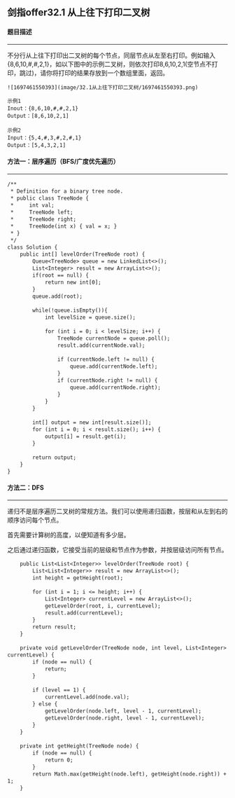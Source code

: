 ## 剑指offer32.1 从上往下打印二叉树

#### 题目描述

---

不分行从上往下打印出二叉树的每个节点，同层节点从左至右打印。例如输入{8,6,10,#,#,2,1}，如以下图中的示例二叉树，则依次打印8,6,10,2,1(空节点不打印，跳过)，请你将打印的结果存放到一个数组里面，返回。

    ![1697461550393](image/32.1从上往下打印二叉树/1697461550393.png)

```
示例1
Inout：{8,6,10,#,#,2,1}
Output：[8,6,10,2,1]

示例2
Input：{5,4,#,3,#,2,#,1}
Output：[5,4,3,2,1]
```

#### 方法一：层序遍历（BFS/广度优先遍历）

---

```
/**
 * Definition for a binary tree node.
 * public class TreeNode {
 *     int val;
 *     TreeNode left;
 *     TreeNode right;
 *     TreeNode(int x) { val = x; }
 * }
 */
class Solution {
    public int[] levelOrder(TreeNode root) {
        Queue<TreeNode> queue = new LinkedList<>();
        List<Integer> result = new ArrayList<>();
        if(root == null) {
            return new int[0];
        }
        queue.add(root);
    
        while(!queue.isEmpty()){
            int levelSize = queue.size();
        
            for (int i = 0; i < levelSize; i++) {
                TreeNode currentNode = queue.poll();
                result.add(currentNode.val);

                if (currentNode.left != null) {
                    queue.add(currentNode.left);
                }
                if (currentNode.right != null) {
                    queue.add(currentNode.right);
                }
            }
        }

        int[] output = new int[result.size()];
        for (int i = 0; i < result.size(); i++) {
            output[i] = result.get(i);
        }

        return output;
    }
}
```

#### 方法二：DFS

---



递归不是层序遍历二叉树的常规方法。我们可以使用递归函数，按层和从左到右的顺序访问每个节点。

首先需要计算树的高度，以便知道有多少层。

之后通过递归函数，它接受当前的层级和节点作为参数，并按层级访问所有节点。

```
    public List<List<Integer>> levelOrder(TreeNode root) {
        List<List<Integer>> result = new ArrayList<>();
        int height = getHeight(root);
  
        for (int i = 1; i <= height; i++) {
            List<Integer> currentLevel = new ArrayList<>();
            getLevelOrder(root, i, currentLevel);
            result.add(currentLevel);
        }
        return result;
    }

    private void getLevelOrder(TreeNode node, int level, List<Integer> currentLevel) {
        if (node == null) {
            return;
        }

        if (level == 1) {
            currentLevel.add(node.val);
        } else {
            getLevelOrder(node.left, level - 1, currentLevel);
            getLevelOrder(node.right, level - 1, currentLevel);
        }
    }

    private int getHeight(TreeNode node) {
        if (node == null) {
            return 0;
        }
        return Math.max(getHeight(node.left), getHeight(node.right)) + 1;
    }
```

